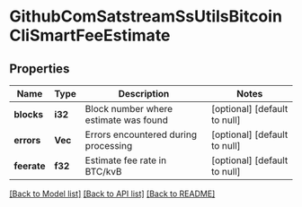 # GithubComSatstreamSsUtilsBitcoinCliSmartFeeEstimate

## Properties
Name | Type | Description | Notes
------------ | ------------- | ------------- | -------------
**blocks** | **i32** | Block number where estimate was found | [optional] [default to null]
**errors** | **Vec<String>** | Errors encountered during processing | [optional] [default to null]
**feerate** | **f32** | Estimate fee rate in BTC/kvB | [optional] [default to null]

[[Back to Model list]](../README.md#documentation-for-models) [[Back to API list]](../README.md#documentation-for-api-endpoints) [[Back to README]](../README.md)


